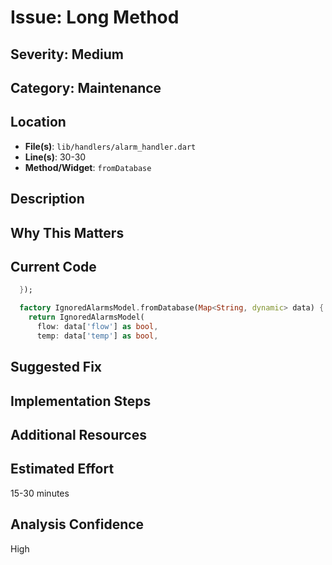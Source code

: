 # Issue: Long Method

## Severity: Medium

## Category: Maintenance

## Location
- **File(s)**: `lib/handlers/alarm_handler.dart`
- **Line(s)**: 30-30
- **Method/Widget**: `fromDatabase`

## Description


## Why This Matters


## Current Code
```dart
  });

  factory IgnoredAlarmsModel.fromDatabase(Map<String, dynamic> data) {
    return IgnoredAlarmsModel(
      flow: data['flow'] as bool, 
      temp: data['temp'] as bool, 
```

## Suggested Fix


## Implementation Steps


## Additional Resources


## Estimated Effort
15-30 minutes

## Analysis Confidence
High
